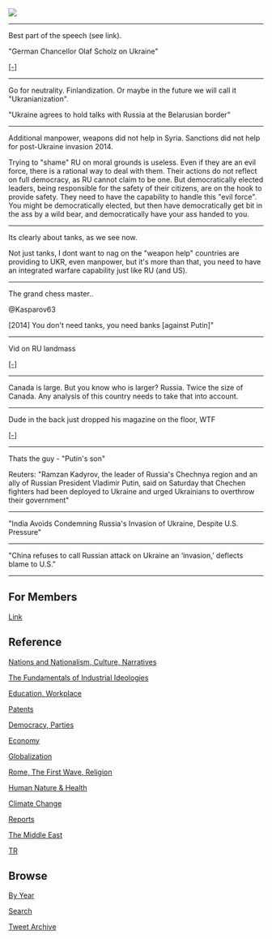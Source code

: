 <img src="https://drive.google.com/uc?export=view&id=1B2wf9R7AMH1d7Vw6e2mucLbIQ5NSjir7"/>

---

Best part of the speech (see link).

"German Chancellor Olaf Scholz on Ukraine"

[[-]](https://youtu.be/9_DMcayCtnA?t=1832)

---

Go for neutrality. Finlandization. Or maybe in the future we will call
it "Ukranianization".

"Ukraine agrees to hold talks with Russia at the Belarusian border"

---

Additional manpower, weapons did not help in Syria. Sanctions did not
help for post-Ukraine invasion 2014.

Trying to "shame" RU on moral grounds is useless. Even if they are an
evil force, there is a rational way to deal with them. Their actions
do not reflect on full democracy, as RU cannot claim to be one. But
democratically elected leaders, being responsible for the safety of
their citizens, are on the hook to provide safety. They need to have
the capability to handle this "evil force". You might be
democratically elected, but then have democratically get bit in the
ass by a wild bear, and democratically have your ass handed to you.

---

Its clearly about tanks, as we see now.

Not just tanks, I dont want to nag on the "weapon help" countries are
providing to UKR, even manpower, but it's more than that, you need to
have an integrated warfare capability just like RU (and US).

---

The grand chess master..

@Kasparov63

[2014] You don't need tanks, you need banks [against Putin]"

---

Vid on RU landmass

[[-]](https://youtu.be/HBlZlmXyR5M?t=8)

---

Canada is large. But you know who is larger? Russia. Twice the size of
Canada. Any analysis of this country needs to take that into account.

---

Dude in the back just dropped his magazine on the floor, WTF

[[-]](https://youtu.be/6SOVTHjHjbw?t=19)

---

Thats the guy - "Putin's son"

Reuters: "Ramzan Kadyrov, the leader of Russia's Chechnya region and
an ally of Russian President Vladimir Putin, said on Saturday that
Chechen fighters had been deployed to Ukraine and urged Ukrainians to
overthrow their government"

---

"India Avoids Condemning Russia's Invasion of Ukraine, Despite
U.S. Pressure"

---

"China refuses to call Russian attack on Ukraine an ‘invasion,’
deflects blame to U.S."

---

## For Members

[Link](https://thirdwave-members.herokuapp.com)

## Reference

[Nations and Nationalism, Culture, Narratives](/2013/02/nations-and-nationalism.md)

[The Fundamentals of Industrial Ideologies](/2011/04/fundamentals-of-industrial-ideologies.md)

[Education, Workplace](2017/09/education-workplace.md)

[Patents](/2018/09/patents.md)

[Democracy, Parties](/2016/11/democracy.md)

[Economy](/2018/05/economy.md)

[Globalization](/2018/09/globalization.md)

[Rome, The First Wave, Religion](/2017/12/rome.md)

[Human Nature & Health](/2020/07/human-nature.md)

[Climate Change](/2018/12/climate.md)

[Reports](/2019/05/reports.md)

[The Middle East](/2019/07/middleeast.md)

[TR](../tr)

## Browse

[By Year](years.md)

[Search](search.html)

[Tweet Archive](/tweets/README.md)


